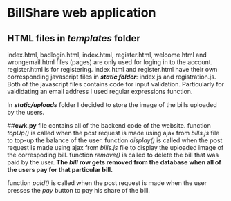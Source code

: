 # BillShare web application

## HTML files in _templates_ folder
index.html, badlogin.html, index.html, register.html, welcome.html and wrongemail.html 
files (pages) are only used for loging in to the account.
register.html is for registering.
index.html and register.html have their own corresponding javascript files in **_static folder_**: 
index.js and registration.js.
Both of the javascript files contains code for input validation. 
Particularly for valdidating an email address I used regular expressions function.

In **_static/uploads_** folder I decided to store the image of the bills uploaded by the users.

##**cwk.py** file contains all of the backend code of the website. 
function _topUp()_ is called when the post request is made using ajax from _bills.js_ file to top-up the balance of the user.
function _display()_ is called when the post request is made using ajax from _bills.js_ file to display the uploaded image of
the correspoding bill.
function _remove()_ is called to delete the bill that was paid by the user. **The _bill_ row gets removed from the database when all of the users pay for that particular bill.**

function _paid()_ is called when the post request is made when the user presses the _pay_ button to pay his share of the bill.

